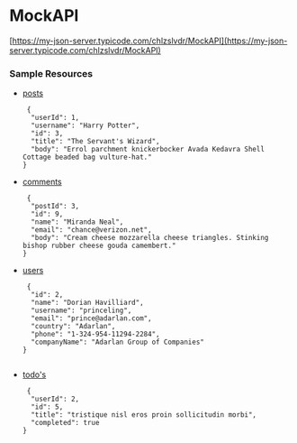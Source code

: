 # MockAPI

[https://my-json-server.typicode.com/chlzslvdr/MockAPI](https://my-json-server.typicode.com/chlzslvdr/MockAPI)

### Sample Resources

  - [posts](https://my-json-server.typicode.com/chlzslvdr/MockAPI/posts)
    ```
     {
      "userId": 1,
      "username": "Harry Potter",
      "id": 3,
      "title": "The Servant's Wizard",
      "body": "Errol parchment knickerbocker Avada Kedavra Shell Cottage beaded bag vulture-hat."
    }
    ```
    
  - [comments](https://my-json-server.typicode.com/chlzslvdr/MockAPI/comments)
    ```
     {
      "postId": 3,
      "id": 9,
      "name": "Miranda Neal",
      "email": "chance@verizon.net",
      "body": "Cream cheese mozzarella cheese triangles. Stinking bishop rubber cheese gouda camembert."
    }
    ```
        
  - [users](https://my-json-server.typicode.com/chlzslvdr/MockAPI/users)
    ```
     {
      "id": 2,
      "name": "Dorian Havilliard",
      "username": "princeling",
      "email": "prince@adarlan.com",
      "country": "Adarlan",
      "phone": "1-324-954-11294-2284",
      "companyName": "Adarlan Group of Companies"
    }
           
  - [todo's](https://my-json-server.typicode.com/chlzslvdr/MockAPI/todos)
    ```
     {
      "userId": 2,
      "id": 5,
      "title": "tristique nisl eros proin sollicitudin morbi",
      "completed": true
    }
